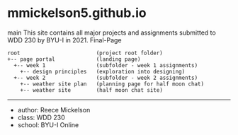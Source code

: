 # mmickelson5.github.io
main
This site contains all major projects and assignments submitted to WDD 230 by BYU-I in 2021.
Final-Page

```
root                        (project root folder)
+-- page portal             (landing page)
  +-- week 1                (subfolder - week 1 assignments)
    +-- design principles   (exploration into designing)
  +-- week 2                (subfolder - week 2 assignments)
    +-- weather site plan   (planning page for half moon chat)
    +-- weather site        (half moon chat site)
```
---
* author: Reece Mickelson
* class: WDD 230
* school: BYU-I Online
